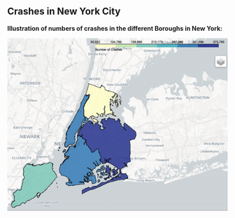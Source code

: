 
  
## Crashes in New York City

**Illustration of numbers of crashes in the different Boroughs in New York:**

![New York Boroughs](ny2.gif)



